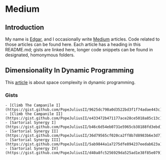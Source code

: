 # Medium

## Introduction

My name is [Edgar](https://www.linkedin.com/in/edgar-loves-python/),
and I occasionally write [Medium](https://medium.com/@edgar-loves-python/) articles.
Code related to those articles can be found here.
Each article has a heading in this README.md; gists are linked here,
longer code snippets can be found in designated, homonymous folders.

## Dimensionality In Dynamic Programming

This [article](https://medium.com/@edgar-loves-python/dimensionality-in-dynamic-programming-ad36af3b6a61)
is about space complexity in dynamic programming.

### Gists

    - [Climb The Campanile I](https://gist.github.com/PopeJuliusII/9625dc798a0d3522bd3f1f74adae443c)
    - [Climb the Campanile II](https://gist.github.com/PopeJuliusII/e433472b471177ace28ce5018a85c13c)
    - [Sartorial Synergy I](https://gist.github.com/PopeJuliusII/b46c6d54eb0731e5965cb38188fd3ebd)
    - [Sartorial Synergy II](https://gist.github.com/PopeJuliusII/36d79565cf020ca2ff8b7d8983b6e3d7)
    - [Sartorial Synergy III](https://gist.github.com/PopeJuliusII/5ab9844a1a7275dfe894237eedab623a)
    - [Sartorial Synergy IV](https://gist.github.com/PopeJuliusII/d40a8fc5256929da525ad1e38f85e079)
